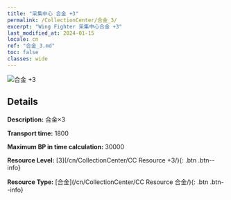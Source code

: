```yaml
---
title: "采集中心 合金 +3"
permalink: /CollectionCenter/合金_3/
excerpt: "Wing Fighter 采集中心合金 +3"
last_modified_at: 2024-01-15
locale: cn
ref: "合金_3.md"
toc: false
classes: wide
---
```



![合金 +3](/images/cc/CC_Alloy_Plate_3.png)

## Details

  **Description:** 合金×3

  **Transport time:** 1800

  **Maximum BP in time calculation:** 30000

  **Resource Level:** [3](/cn/CollectionCenter/CC Resource +3/){: .btn .btn--info}

  **Resource Type:** [合金](/cn/CollectionCenter/CC Resource 合金/){: .btn .btn--info}

